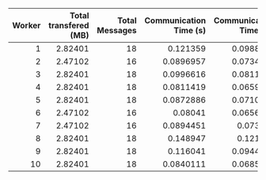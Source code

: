 |   Worker |   Total transfered (MB) |   Total Messages |   Communication Time (s) |   Communication Time (%) |   Work Time (s) |   Work Time (%) |   Other Time (s) |   Other Time (%) |
|---------:|------------------------:|-----------------:|-------------------------:|-------------------------:|----------------:|----------------:|-----------------:|-----------------:|
|        1 |                 2.82401 |               18 |                0.121359  |                0.0988578 |         70.6152 |         57.5222 |          52.025  |          42.3789 |
|        2 |                 2.47102 |               16 |                0.0896957 |                0.0734341 |         72.8027 |         59.6038 |          49.252  |          40.3228 |
|        3 |                 2.82401 |               18 |                0.0996616 |                0.0811782 |         93.1959 |         75.9116 |          29.4734 |          24.0072 |
|        4 |                 2.82401 |               18 |                0.0811419 |                0.0659942 |         86.8968 |         70.6747 |          35.9753 |          29.2593 |
|        5 |                 2.82401 |               18 |                0.0872886 |                0.0710817 |         84.3766 |         68.7103 |          38.3366 |          31.2186 |
|        6 |                 2.47102 |               16 |                0.08041   |                0.0656448 |         81.5867 |         66.6054 |          40.8255 |          33.329  |
|        7 |                 2.47102 |               16 |                0.0894451 |                0.073395  |         80.4167 |         65.9866 |          41.3621 |          33.94   |
|        8 |                 2.82401 |               18 |                0.148947  |                0.121397  |         74.0856 |         60.3822 |          48.4599 |          39.4964 |
|        9 |                 2.82401 |               18 |                0.116041  |                0.0944647 |         93.4463 |         76.0712 |          29.2782 |          23.8343 |
|       10 |                 2.82401 |               18 |                0.0840111 |                0.0685491 |         82.2888 |         67.1438 |          40.1833 |          32.7876 |